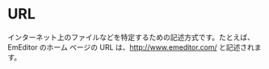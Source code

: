 # URL

インターネット上のファイルなどを特定するための記述方式です。たとえば、EmEditor のホーム ページの URL は、http://www.emeditor.com/ と記述されます。
